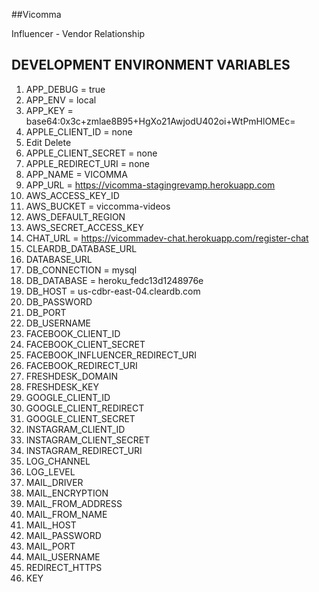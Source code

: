 ##Vicomma

Influencer - Vendor Relationship

## DEVELOPMENT ENVIRONMENT VARIABLES

01. APP_DEBUG = true
02. APP_ENV = local
03. APP_KEY = base64:0x3c+zmlae8B95+HgXo21AwjodU402oi+WtPmHlOMEc=
04. APPLE_CLIENT_ID = none
05. Edit Delete
06. APPLE_CLIENT_SECRET = none
07. APPLE_REDIRECT_URI = none
08. APP_NAME = VICOMMA
09. APP_URL = https://vicomma-stagingrevamp.herokuapp.com
10. AWS_ACCESS_KEY_ID
11. AWS_BUCKET = viccomma-videos
12. AWS_DEFAULT_REGION
13. AWS_SECRET_ACCESS_KEY
14. CHAT_URL = https://vicommadev-chat.herokuapp.com/register-chat
15. CLEARDB_DATABASE_URL
16. DATABASE_URL
17. DB_CONNECTION = mysql
18. DB_DATABASE = heroku_fedc13d1248976e
19. DB_HOST = us-cdbr-east-04.cleardb.com
20. DB_PASSWORD
21. DB_PORT
22. DB_USERNAME
23. FACEBOOK_CLIENT_ID
24. FACEBOOK_CLIENT_SECRET
25. FACEBOOK_INFLUENCER_REDIRECT_URI
26. FACEBOOK_REDIRECT_URI
27. FRESHDESK_DOMAIN
28. FRESHDESK_KEY
29. GOOGLE_CLIENT_ID
30. GOOGLE_CLIENT_REDIRECT
31. GOOGLE_CLIENT_SECRET
32. INSTAGRAM_CLIENT_ID
33. INSTAGRAM_CLIENT_SECRET
34. INSTAGRAM_REDIRECT_URI
35. LOG_CHANNEL
36. LOG_LEVEL
37. MAIL_DRIVER
38. MAIL_ENCRYPTION
39. MAIL_FROM_ADDRESS
40. MAIL_FROM_NAME
41. MAIL_HOST
42. MAIL_PASSWORD
43. MAIL_PORT
44. MAIL_USERNAME
45. REDIRECT_HTTPS
46. KEY
